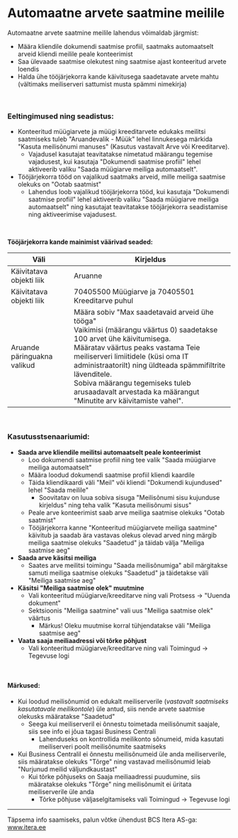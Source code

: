 # Automaatne arvete saatmine meilile
Automaatne arvete saatmine meilile lahendus võimaldab järgmist: 
- Määra kliendile dokumendi saatmise profiil, saatmaks automaatselt arveid kliendi meilile peale konteerimist
- Saa ülevaade saatmise olekutest ning saatmise ajast konteeritud arvete loendis
- Halda ühe tööjärjekorra kande käivitusega saadetavate arvete mahtu (vältimaks meiliserveri sattumist musta spämmi nimekirja)
<br>


### Eeltingimused ning seadistus:
- Konteeritud müügiarvete ja müügi kreeditarvete edukaks meilitsi saatmiseks tuleb "Aruandevalik - Müük" lehel linnukesega märkida "Kasuta meilisõnumi manuses" (Kasutus vastavalt Arve või Kreeditarve).
  - Vajadusel kasutajat teavitatakse nimetatud määrangu tegemise vajadusest, kui kasutaja "Dokumendi saatmise profiil" lehel aktiveerib valiku "Saada müügiarve meiliga automaatselt".
- Tööjärjekorra tööd on vajalikud saatmaks arveid, mille meiliga saatmise olekuks on "Ootab saatmist"
  - Lahendus loob vajalikud tööjärjekorra tööd, kui kasutaja "Dokumendi saatmise profiil" lehel aktiveerib valiku "Saada müügiarve meiliga automaatselt" ning kasutajat teavitatakse tööjärjekorra seadistamise ning aktiveerimise vajadusest.
<br>
  
**Tööjärjekorra kande mainimist väärivad seaded:**
  
|Väli|Kirjeldus|
|---|---|
|Käivitatava objekti liik|Aruanne|
|Käivitatava objekti liik|70405500 Müügiarve ja 70405501 Kreeditarve puhul|
|Aruande päringuakna valikud|Määra sobiv "Max saadetavaid arveid ühe tööga"<br>Vaikimisi (määrangu väärtus 0) saadetakse 100 arvet ühe käivitumisega.<br>Määratav väärtus peaks vastama Teie meiliserveri limiitidele (küsi oma IT administraatorilt) ning üldteada spämmifiltrite lävenditele.<br>Sobiva määrangu tegemiseks tuleb arusaadavalt arvestada ka määrangut "Minutite arv käivitamiste vahel". |

<br>
  
### Kasutusstsenaariumid:
- **Saada arve kliendile meilitsi automaatselt peale konteerimist**
  - Loo dokumendi saatmise profiil ning tee valik "Saada müügiarve meiliga automaatselt"
  - Määra loodud dokumendi saatmise profiil kliendi kaardile
  - Täida kliendikaardi väli "Meil" või kliendi "Dokumendi kujundused" lehel "Saada meilile"
    - Soovitatav on luua sobiva sisuga "Meilisõnumi sisu kujunduse kirjeldus" ning teha valik "Kasuta meilisõnumi sisus"
  - Peale arve konteerimist saab arve meiliga saatmise olekuks "Ootab saatmist"
  - Tööjärjekorra kanne "Konteeritud müügiarvete meiliga saatmine" käivitub ja saadab ära vastavas olekus olevad arved ning märgib meiliga saatmise olekuks "Saadetud" ja täidab välja "Meiliga saatmise aeg"
- **Saada arve käsitsi meiliga**
  - Saates arve meilitsi toimingu "Saada meilisõnumiga" abil märgitakse samuti meiliga saatmise olekuks "Saadetud" ja täidetakse väli "Meiliga saatmise aeg"
- **Käsitsi "Meiliga saatmise olek" muutmine**
  - Vali konteeritud müügiarve/kreeditarve ning vali Protsess -> "Uuenda dokument"
  - Sektsioonis "Meiliga saatmine" vali uus "Meiliga saatmise olek" väärtus
    - Märkus! Oleku muutmise korral tühjendatakse väli "Meiliga saatmise aeg"
- **Vaata saaja meiliaadressi või tõrke põhjust**
  - Vali konteeritud müügiarve/kreeditarve ning vali Toimingud -> Tegevuse logi
<br>
  
#### Märkused:
- Kui loodud meilisõnumid on edukalt meiliserverile (_vastavalt saatmiseks kasutatavale meilikontole_) üle antud, siis nende arvete saatmise olekusks määratakse "Saadetud"
  - Seega kui meiliserveril ei õnnestu toimetada meilisõnumit saajale, siis see info ei jõua tagasi Business Centrali
    - Lahenduseks on kontrollida meilikonto sõnumeid, mida kasutati meiliserveri poolt meilisõnumite saatmiseks
- Kui Business Centralil ei õnnestu meilisõnumeid üle anda meiliserverile, siis määratakse olekuks "Tõrge" ning vastavad meilisõnumid leiab "Nurjunud meilid väljundkaustast"
  - Kui tõrke põhjuseks on Saaja meiliaadressi puudumine, siis määratakse olekuks "Tõrge" ning meilisõnumit ei üritata meiliserverile üle anda
    - Tõrke põhjuse väljaselgitamiseks vali Toimingud -> Tegevuse logi


  
  
---

Täpsema info saamiseks, palun võtke ühendust BCS Itera AS-ga:
<a href="https://www.itera.ee/" target="_blank">www.itera.ee</a>
